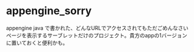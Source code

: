 appengine_sorry
==============
appengine java で書かれた、どんなURLでアクセスされてもただごめんなさいページを表示するサーブレットだけのプロジェクト。貴方のappの1バージョンに置いておくと便利かも。
